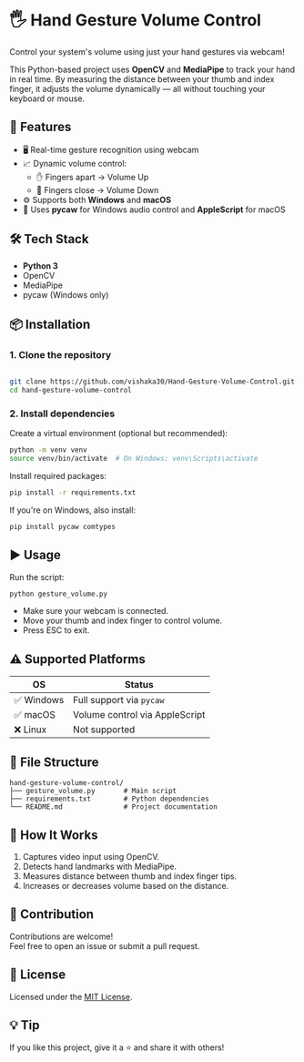 # 🖐️ Hand Gesture Volume Control

Control your system's volume using just your hand gestures via webcam!

This Python-based project uses **OpenCV** and **MediaPipe** to track your hand in real time. By measuring the distance between your thumb and index finger, it adjusts the volume dynamically — all without touching your keyboard or mouse.

## 🔧 Features

- 🖥️ Real-time gesture recognition using webcam  
- 📈 Dynamic volume control:  
  - ✋ Fingers apart → Volume Up  
  - 🤏 Fingers close → Volume Down  
- ⚙️ Supports both **Windows** and **macOS**  
- 🧠 Uses **pycaw** for Windows audio control and **AppleScript** for macOS  

## 🛠️ Tech Stack

- **Python 3**
- OpenCV
- MediaPipe
- pycaw (Windows only)

## 📦 Installation

### 1. Clone the repository
```bash

git clone https://github.com/vishaka30/Hand-Gesture-Volume-Control.git
cd hand-gesture-volume-control
```

### 2. Install dependencies
Create a virtual environment (optional but recommended):
```bash
python -m venv venv
source venv/bin/activate  # On Windows: venv\Scripts\activate
```

Install required packages:
```bash
pip install -r requirements.txt
```

If you're on Windows, also install:
```bash
pip install pycaw comtypes
```

## ▶️ Usage

Run the script:

```bash
python gesture_volume.py
```

- Make sure your webcam is connected.
- Move your thumb and index finger to control volume.
- Press ESC to exit.

## ⚠️ Supported Platforms

| OS      | Status    |
|---------|-----------|
| ✅ Windows | Full support via `pycaw` |
| ✅ macOS   | Volume control via AppleScript |
| ❌ Linux   | Not supported |

## 📁 File Structure

```
hand-gesture-volume-control/
├── gesture_volume.py       # Main script
├── requirements.txt        # Python dependencies
└── README.md               # Project documentation
```

## 🧠 How It Works

1. Captures video input using OpenCV.  
2. Detects hand landmarks with MediaPipe.  
3. Measures distance between thumb and index finger tips.  
4. Increases or decreases volume based on the distance.

## 🙌 Contribution

Contributions are welcome!  
Feel free to open an issue or submit a pull request.

## 📄 License

Licensed under the [MIT License](LICENSE).

## 💡 Tip

If you like this project, give it a ⭐ and share it with others!
